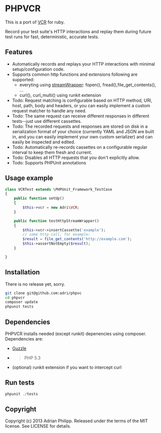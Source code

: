 # PHPVCR

This is a port of [VCR](http://github.com/vcr/vcr) for ruby.

Record your test suite's HTTP interactions and replay them during future test runs for fast, deterministic, accurate tests.

## Features

* Automatically records and replays your HTTP interactions with minimal setup/configuration code.
* Supports common http functions and extensions
  following are supported:
  * everyting using [streamWrapper](http://php.net/manual/en/class.streamwrapper.php): fopen(), fread(),file_get_contents(), ...
  * curl(), curl_multi() using runkit extension
* Todo: Request matching is configurable based on HTTP method, URI, host, path, body and headers, or you can easily
  implement a custom request matcher to handle any need.
* Todo: The same request can receive different responses in different tests--just use different cassettes.
* Todo: The recorded requests and responses are stored on disk in a serialization format of your choice
  (currently YAML and JSON are built in, and you can easily implement your own custom serializer)
  and can easily be inspected and edited.
* Todo: Automatically re-records cassettes on a configurable regular interval to keep them fresh and current.
* Todo: Disables all HTTP requests that you don't explicitly allow.
* Todo: Supports PHPUnit annotations

## Usage example

``` php
class VCRTest extends \PHPUnit_Framework_TestCase
{
    public function setUp()
    {
        $this->vcr = new Adri\VCR;
    }

    public function testHttpStreamWrapper()
    {
        $this->vcr->insertCassette('example');
        // some http call, for example:
        $result = file_get_contents('http://example.com');
        $this->assertNotEmpty($result);
    }

}
```

## Installation

There is no release yet, sorry.

``` bash
git clone git@github.com:adri/phpvc
cd phpvcr
composer update
phpunit tests
```

## Dependencies

PHPVCR installs needed (except runkit) depenencies using composer. Dependencies are:

  * [Guzzle](http://guzzlephp.org)
  * > PHP 5.3
  * (optional) runkit extension if you want to intercept curl

## Run tests

``` php
phpunit ./tests
```
## Copyright
Copyright (c) 2013 Adrian Philipp. Released under the terms of the MIT license. See LICENSE for details.

<!--
name of the projects and all sub-modules and libraries (sometimes they are named different and very confusing to new users)
descriptions of all the project, and all sub-modules and libraries
5-line code snippet on how its used (if it's a library)
copyright and licensing information (or "Read LICENSE")
instruction to grab the documentation
instructions to install, configure, and to run the programs
instruction to grab the latest code and detailed instructions to build it (or quick overview and "Read INSTALL")
list of authors or "Read AUTHORS"
instructions to submit bugs, feature requests, submit patches, join mailing list, get announcements, or join the user or dev community in other forms
other contact info (email address, website, company name, address, etc)
a brief history if it's a replacement or a fork of something else
legal notices (crypto stuff)
-->
